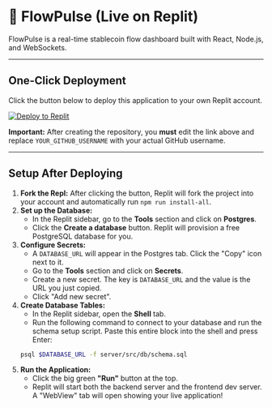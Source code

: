 # 🌊 FlowPulse (Live on Replit)

FlowPulse is a real-time stablecoin flow dashboard built with React, Node.js, and WebSockets.

---

## One-Click Deployment

Click the button below to deploy this application to your own Replit account.

[![Deploy to Replit](https://replit.com/badge/github/nijezie/flowpulse-live)](https://replit.com/github/nijezie/flowpulse-live)

**Important:** After creating the repository, you **must** edit the link above and replace `YOUR_GITHUB_USERNAME` with your actual GitHub username.

---
## Setup After Deploying

1.  **Fork the Repl:** After clicking the button, Replit will fork the project into your account and automatically run `npm run install-all`.
2.  **Set up the Database:**
    -   In the Replit sidebar, go to the **Tools** section and click on **Postgres**.
    -   Click the **Create a database** button. Replit will provision a free PostgreSQL database for you.
3.  **Configure Secrets:**
    -   A `DATABASE_URL` will appear in the Postgres tab. Click the "Copy" icon next to it.
    -   Go to the **Tools** section and click on **Secrets**.
    -   Create a new secret. The key is `DATABASE_URL` and the value is the URL you just copied.
    -   Click "Add new secret".
4.  **Create Database Tables:**
    -   In the Replit sidebar, open the **Shell** tab.
    -   Run the following command to connect to your database and run the schema setup script. Paste this entire block into the shell and press Enter:
    ```bash
    psql $DATABASE_URL -f server/src/db/schema.sql
    ```
5.  **Run the Application:**
    -   Click the big green **"Run"** button at the top.
    -   Replit will start both the backend server and the frontend dev server. A "WebView" tab will open showing your live application!
